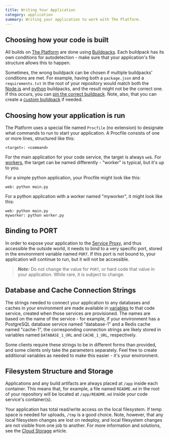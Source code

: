 ```yaml
---
title: Writing Your Application
category: application
summary: Writing your application to work with The Platform.
---
```


## Choosing how your code is built
All builds on [The Platform](https://datica.com/platform) are done using [Buildpacks](/compliant-cloud/articles/buildpacks). Each buildpack has its own conditions for autodetection - make sure that your application's file structure allows this to happen.

Sometimes, the wrong buildpack can be chosen if multiple buildpacks' conditions are met. For example, having both a `package.json` and a `requirements.txt` in the root of your repository would match both the [Node.js](https://github.com/heroku/heroku-buildpack-nodejs) and [python](https://github.com/heroku/heroku-buildpack-python) buildpacks, and the result might not be the correct one. If this occurs, you can [pin the correct buildpack](/compliant-cloud/articles/buildpacks-pinning). Note, also, that you can create a [custom buildpack](/compliant-cloud/articles/buildpacks-custom) if needed.

## Choosing how your application is run
The Platform uses a special file named `Procfile` (no extension) to designate what commands to run to start your application. A Procfile consists of one or more lines, structured like this:

```
<target>: <command>
```

For the main application for your code service, the target is always `web`. For [workers](/compliant-cloud/articles/concepts/workers), the target can be named differently - "worker" is typical, but it's up to you.

For a simple python application, your Procfile might look like this:

```
web: python main.py
```

For a python application with a worker named "myworker", it might look like this:

```
web: python main.py
myworker: python worker.py
```

## Binding to PORT
In order to expose your application to the [Service Proxy](/compliant-cloud/articles/concepts/service-proxy), and thus accessible the outside world, it needs to bind to a very specific port, stored in the environment variable named `PORT`. If this port is not bound to, your application will continue to run, but it will not be accessible.

> ***Note:*** Do not change the value for `PORT`, or hard code that value in your application. While rare, it is subject to change.

## Database and Cache Connection Strings
The strings needed to connect your application to any databases and caches in your environment are made available in [variables](/compliant-cloud/articles/environment-variables) to that code service, created when those services are provisioned. The names are based on the name of the service - for example, if your environment has a PostgreSQL database service named "database-1" and a Redis cache named "cache-1", the corresponding connection strings are likely stored in variables named `DATABASE_1_URL` and `CACHE_1_URL`, respectively.

Some clients require these strings to be in different forms than provided, and some clients only take the parameters separately. Feel free to create additional variables as needed to make this easier - it's your environment.

## Filesystem Structure and Storage
Applications and any build artifacts are always placed at `/app` inside each container. This means that, for example, a file named `README.md` in the root of your repository will be located at `/app/README.md` inside your code service's container(s).

Your application has total read/write access on the local filesystem. If temp space is needed for uploads, `/tmp` is a good choice. Note, however, that any local filesystem changes are lost on redeploy, and local filesystem changes are not visible from one job to another. For more information and solutions, see the [Cloud Storage](/compliant-cloud/articles/cloud-storage) article.
